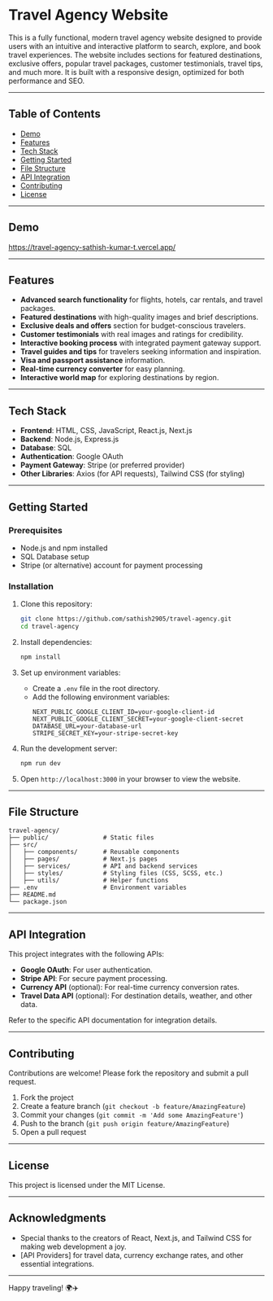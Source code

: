 
# Travel Agency Website

This is a fully functional, modern travel agency website designed to provide users with an intuitive and interactive platform to search, explore, and book travel experiences. The website includes sections for featured destinations, exclusive offers, popular travel packages, customer testimonials, travel tips, and much more. It is built with a responsive design, optimized for both performance and SEO.

---

## Table of Contents
- [Demo](#demo)
- [Features](#features)
- [Tech Stack](#tech-stack)
- [Getting Started](#getting-started)
- [File Structure](#file-structure)
- [API Integration](#api-integration)
- [Contributing](#contributing)
- [License](#license)

---

## Demo

https://travel-agency-sathish-kumar-t.vercel.app/

---

## Features
- **Advanced search functionality** for flights, hotels, car rentals, and travel packages.
- **Featured destinations** with high-quality images and brief descriptions.
- **Exclusive deals and offers** section for budget-conscious travelers.
- **Customer testimonials** with real images and ratings for credibility.
- **Interactive booking process** with integrated payment gateway support.
- **Travel guides and tips** for travelers seeking information and inspiration.
- **Visa and passport assistance** information.
- **Real-time currency converter** for easy planning.
- **Interactive world map** for exploring destinations by region.

---

## Tech Stack
- **Frontend**: HTML, CSS, JavaScript, React.js, Next.js
- **Backend**: Node.js, Express.js
- **Database**: SQL
- **Authentication**: Google OAuth
- **Payment Gateway**: Stripe (or preferred provider)
- **Other Libraries**: Axios (for API requests), Tailwind CSS (for styling)

---

## Getting Started

### Prerequisites
- Node.js and npm installed
- SQL Database setup
- Stripe (or alternative) account for payment processing

### Installation
1. Clone this repository:
    ```bash
    git clone https://github.com/sathish2905/travel-agency.git
    cd travel-agency
    ```

2. Install dependencies:
    ```bash
    npm install
    ```

3. Set up environment variables:
   - Create a `.env` file in the root directory.
   - Add the following environment variables:
     ```plaintext
     NEXT_PUBLIC_GOOGLE_CLIENT_ID=your-google-client-id
     NEXT_PUBLIC_GOOGLE_CLIENT_SECRET=your-google-client-secret
     DATABASE_URL=your-database-url
     STRIPE_SECRET_KEY=your-stripe-secret-key
     ```

4. Run the development server:
    ```bash
    npm run dev
    ```

5. Open `http://localhost:3000` in your browser to view the website.

---

## File Structure
```plaintext
travel-agency/
├── public/               # Static files
├── src/
│   ├── components/       # Reusable components
│   ├── pages/            # Next.js pages
│   ├── services/         # API and backend services
│   ├── styles/           # Styling files (CSS, SCSS, etc.)
│   ├── utils/            # Helper functions
├── .env                  # Environment variables
├── README.md
└── package.json
```

---

## API Integration
This project integrates with the following APIs:
- **Google OAuth**: For user authentication.
- **Stripe API**: For secure payment processing.
- **Currency API** (optional): For real-time currency conversion rates.
- **Travel Data API** (optional): For destination details, weather, and other data.

Refer to the specific API documentation for integration details.

---

## Contributing
Contributions are welcome! Please fork the repository and submit a pull request.

1. Fork the project
2. Create a feature branch (`git checkout -b feature/AmazingFeature`)
3. Commit your changes (`git commit -m 'Add some AmazingFeature'`)
4. Push to the branch (`git push origin feature/AmazingFeature`)
5. Open a pull request

---

## License
This project is licensed under the MIT License.

---

## Acknowledgments
- Special thanks to the creators of React, Next.js, and Tailwind CSS for making web development a joy.
- [API Providers] for travel data, currency exchange rates, and other essential integrations.

---

Happy traveling! 🌍✈️
